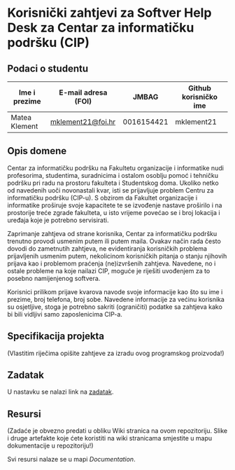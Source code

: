 # Korisnički zahtjevi za Softver Help Desk za Centar za informatičku podršku (CIP) 

## Podaci o studentu

Ime i prezime | E-mail adresa (FOI) | JMBAG | Github korisničko ime
------------  | ------------------- | ----- | ---------------------
Matea Klement | mklement21@foi.hr | 0016154421 | mklement21


## Opis domene

Centar za informatičku podršku na Fakultetu organizacije i informatike nudi profesorima, studentima, suradnicima i ostalom osoblju pomoć i tehničku podršku pri radu na prostoru fakulteta i Studentskog doma. Ukoliko netko od navedenih uoči novonastali kvar, isti se prijavljuje problem Centru za informatičku podršku (CIP-u). S obzirom da Fakultet organizacije i informatike proširuje svoje kapacitete te se izvođenje nastave proširilo i na prostorije treće zgrade fakulteta, u isto vrijeme povećao se i broj lokacija i uređaja koje je potrebno servisirati.

Zaprimanje zahtjeva od strane korisnika, Centar za informatičku podršku trenutno provodi usmenim putem ili putem maila. Ovakav način rada često dovodi do zametnutih zahtjeva, ne evidentiranja korisničkih problema prijavljenih usmenim putem, nekolicinom korisničkih pitanja o stanju njihovih prijava kao i problemom praćenja (ne)izvršenih zahtjeva. Navedene, no i ostale probleme na koje nailazi CIP, moguće je riješiti uvođenjem za to posebno namijenjenog softvera.

Korisnici prilikom prijave kvarova navode svoje informacije kao što su ime i prezime, broj telefona, broj sobe. Navedene informacije za većinu korisnika su osjetljive, stoga je potrebno sakriti (ograničiti) podatke sa zahtjeva kako bi bili vidljivi samo zaposlenicima CIP-a. 


## Specifikacija projekta
(Vlastitim riječima opišite zahtjeve za izradu ovog programskog proizvoda!)

## Zadatak
U nastavku se nalazi link na [zadatak](https://github.com/foivz/pi2023-zadace-mklement21/blob/7b6cd8fbb1c02c601106036fb42b7ef8053f4904/Zadatak%20-%20Help%20Desk%20za%20CIP.pdf).

## Resursi
(Zadaće je obvezno predati u obliku Wiki stranica na ovom repozitoriju. Slike i druge artefakte koje ćete koristiti na wiki stranicama smjestite u mapu dokumentacije u repozitoriju!)

Svi resursi nalaze se u mapi _Documentation_.
